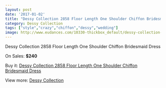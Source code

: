 ```yaml
---
layout: post
date: '2017-01-02'
title: "Dessy Collection 2858 Floor Length One Shoulder Chiffon Bridesmaid Dress"
category: Dessy Collection
tags: ["style","crazy","chiffon","dessy","wedding"]
image: http://www.eudances.com/10330-thickbox_default/dessy-collection-2858-floor-length-one-shoulder-chiffon-bridesmaid-dress.jpg
---
```

Dessy Collection 2858 Floor Length One Shoulder Chiffon Bridesmaid Dress

On Sales: **$240**
<a href="https://www.eudances.com/en/dessy-collection/3369-dessy-collection-2858-floor-length-one-shoulder-chiffon-bridesmaid-dress.html"><amp-img layout="responsive" width="600" height="600" src="//www.eudances.com/10330-thickbox_default/dessy-collection-2858-floor-length-one-shoulder-chiffon-bridesmaid-dress.jpg" alt="Dessy Collection 2858 Floor Length One Shoulder Chiffon Bridesmaid Dress 0" /></a>
<a href="https://www.eudances.com/en/dessy-collection/3369-dessy-collection-2858-floor-length-one-shoulder-chiffon-bridesmaid-dress.html"><amp-img layout="responsive" width="600" height="600" src="//www.eudances.com/10333-thickbox_default/dessy-collection-2858-floor-length-one-shoulder-chiffon-bridesmaid-dress.jpg" alt="Dessy Collection 2858 Floor Length One Shoulder Chiffon Bridesmaid Dress 1" /></a>
<a href="https://www.eudances.com/en/dessy-collection/3369-dessy-collection-2858-floor-length-one-shoulder-chiffon-bridesmaid-dress.html"><amp-img layout="responsive" width="600" height="600" src="//www.eudances.com/10332-thickbox_default/dessy-collection-2858-floor-length-one-shoulder-chiffon-bridesmaid-dress.jpg" alt="Dessy Collection 2858 Floor Length One Shoulder Chiffon Bridesmaid Dress 2" /></a>
<a href="https://www.eudances.com/en/dessy-collection/3369-dessy-collection-2858-floor-length-one-shoulder-chiffon-bridesmaid-dress.html"><amp-img layout="responsive" width="600" height="600" src="//www.eudances.com/10331-thickbox_default/dessy-collection-2858-floor-length-one-shoulder-chiffon-bridesmaid-dress.jpg" alt="Dessy Collection 2858 Floor Length One Shoulder Chiffon Bridesmaid Dress 3" /></a>

Buy it: [Dessy Collection 2858 Floor Length One Shoulder Chiffon Bridesmaid Dress](https://www.eudances.com/en/dessy-collection/3369-dessy-collection-2858-floor-length-one-shoulder-chiffon-bridesmaid-dress.html "Dessy Collection 2858 Floor Length One Shoulder Chiffon Bridesmaid Dress")

View more: [Dessy Collection](https://www.eudances.com/en/60-Dessy-Collection "Dessy Collection")